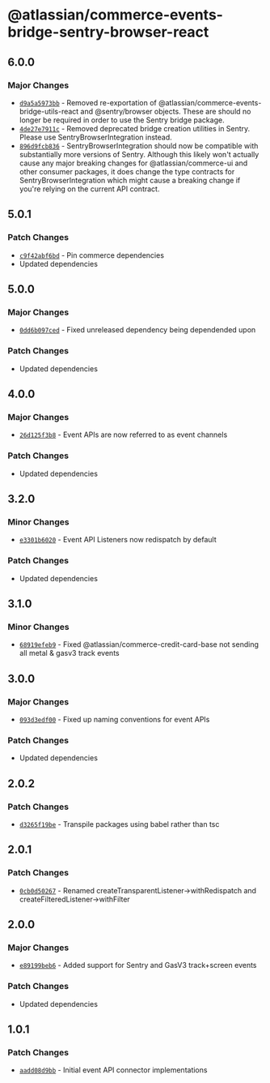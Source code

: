 # @atlassian/commerce-events-bridge-sentry-browser-react

## 6.0.0

### Major Changes

- [`d9a5a5973bb`](https://bitbucket.org/atlassian/atlassian-frontend/commits/d9a5a5973bb) - Removed re-exportation of @atlassian/commerce-events-bridge-utils-react and @sentry/browser objects. These are should no longer be required in order to use the Sentry bridge package.
- [`4de27e7911c`](https://bitbucket.org/atlassian/atlassian-frontend/commits/4de27e7911c) - Removed deprecated bridge creation utilities in Sentry. Please use SentryBrowserIntegration instead.
- [`896d9fcb836`](https://bitbucket.org/atlassian/atlassian-frontend/commits/896d9fcb836) - SentryBrowserIntegration should now be compatible with substantially more versions of Sentry. Although this likely won't actually cause any major breaking changes for @atlassian/commerce-ui and other consumer packages, it does change the type contracts for SentryBrowserIntegration which might cause a breaking change if you're relying on the current API contract.

## 5.0.1

### Patch Changes

- [`c9f42abf6bd`](https://bitbucket.org/atlassian/atlassian-frontend/commits/c9f42abf6bd) - Pin commerce dependencies
- Updated dependencies

## 5.0.0

### Major Changes

- [`0dd6b097ced`](https://bitbucket.org/atlassian/atlassian-frontend/commits/0dd6b097ced) - Fixed unreleased dependency being dependended upon

### Patch Changes

- Updated dependencies

## 4.0.0

### Major Changes

- [`26d125f3b8`](https://bitbucket.org/atlassian/atlassian-frontend/commits/26d125f3b8) - Event APIs are now referred to as event channels

### Patch Changes

- Updated dependencies

## 3.2.0

### Minor Changes

- [`e3301b6020`](https://bitbucket.org/atlassian/atlassian-frontend/commits/e3301b6020) - Event API Listeners now redispatch by default

### Patch Changes

- Updated dependencies

## 3.1.0

### Minor Changes

- [`68919efeb9`](https://bitbucket.org/atlassian/atlassian-frontend/commits/68919efeb9) - Fixed @atlassian/commerce-credit-card-base not sending all metal & gasv3 track events

## 3.0.0

### Major Changes

- [`093d3edf00`](https://bitbucket.org/atlassian/atlassian-frontend/commits/093d3edf00) - Fixed up naming conventions for event APIs

### Patch Changes

- Updated dependencies

## 2.0.2

### Patch Changes

- [`d3265f19be`](https://bitbucket.org/atlassian/atlassian-frontend/commits/d3265f19be) - Transpile packages using babel rather than tsc

## 2.0.1

### Patch Changes

- [`0cb0d50267`](https://bitbucket.org/atlassian/atlassian-frontend/commits/0cb0d50267) - Renamed createTransparentListener->withRedispatch and createFilteredListener->withFilter

## 2.0.0

### Major Changes

- [`e89199beb6`](https://bitbucket.org/atlassian/atlassian-frontend/commits/e89199beb6) - Added support for Sentry and GasV3 track+screen events

### Patch Changes

- Updated dependencies

## 1.0.1

### Patch Changes

- [`aadd08d9bb`](https://bitbucket.org/atlassian/atlassian-frontend/commits/aadd08d9bb) - Initial event API connector implementations
